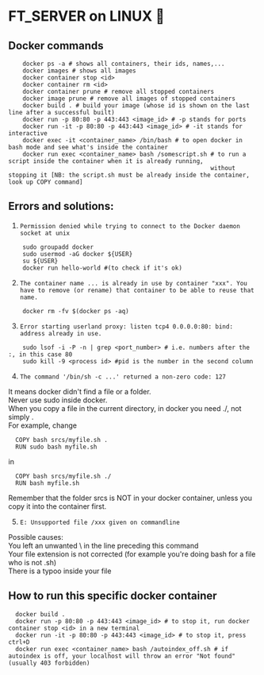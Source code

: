 # FT_SERVER on LINUX 🐳

## Docker commands

```
    docker ps -a # shows all containers, their ids, names,...
    docker images # shows all images
    docker container stop <id>
    docker container rm <id>
    docker container prune # remove all stopped containers
    docker image prune # remove all images of stopped containers
    docker build . # build your image (whose id is shown on the last line after a successful built)
    docker run -p 80:80 -p 443:443 <image_id> # -p stands for ports
    docker run -it -p 80:80 -p 443:443 <image_id> # -it stands for interactive
    docker exec -it <container_name> /bin/bash # to open docker in bash mode and see what's inside the container
    docker run exec <container_name> bash /somescript.sh # to run a script inside the container when it is already running,
                                                         without stopping it [NB: the script.sh must be already inside the container, look up COPY command]
```

## Errors and solutions:

1. `Permission denied while trying to connect to the Docker daemon socket at unix`

```
    sudo groupadd docker
    sudo usermod -aG docker ${USER}
    su ${USER}
    docker run hello-world #(to check if it's ok)
```

2. `The container name ... is already in use by container "xxx". You have to remove (or rename) that container to be able to reuse that name.`

```
    docker rm -fv $(docker ps -aq)
```

3. `Error starting userland proxy: listen tcp4 0.0.0.0:80: bind: address already in use.`

```
    sudo lsof -i -P -n | grep <port_number> # i.e. numbers after the :, in this case 80
    sudo kill -9 <process id> #pid is the number in the second column
```

4. `The command '/bin/sh -c ...' returned a non-zero code: 127`  
  
  It means docker didn't find a file or a folder.  
  Never use sudo inside docker.  
  When you copy a file in the current directory, in docker you need ./, not simply .  
  For example, change
```
  COPY bash srcs/myfile.sh .
  RUN sudo bash myfile.sh
```
 in
```
  COPY bash srcs/myfile.sh ./
  RUN bash myfile.sh
```
  Remember that the folder srcs is NOT in your docker container, unless you copy it into the container first.  

5. `E: Unsupported file /xxx given on commandline`  

  Possible causes:  
  You left an unwanted \ in the line preceding this command  
  Your file extension is not corrected (for example you're doing bash for a file who is not .sh)  
  There is a typoo inside your file

## How to run this specific docker container

```
  docker build .
  docker run -p 80:80 -p 443:443 <image_id> # to stop it, run docker container stop <id> in a new terminal
  docker run -it -p 80:80 -p 443:443 <image_id> # to stop it, press ctrl+D
  docker run exec <container_name> bash /autoindex_off.sh # if autoindex is off, your localhost will throw an error "Not found" (usually 403 forbidden)
```
